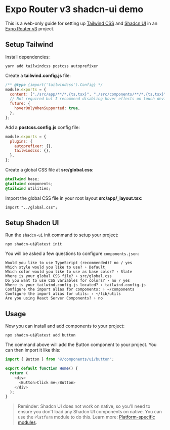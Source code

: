 # Expo Router v3 shadcn-ui demo

This is a web-only guide for setting up [Tailwind CSS](https://tailwindcss.com/) and [Shadcn UI](https://ui.shadcn.com/) in an [Expo Router v3](https://docs.expo.dev/router/introduction/) project.

## Setup Tailwind

Install dependencies:

```
yarn add tailwindcss postcss autoprefixer
```

Create a **tailwind.config.js** file:

```js
/** @type {import('tailwindcss').Config} */
module.exports = {
  content: ["./src/app/**/*.{ts,tsx}", "./src/components/**/*.{ts,tsx}"],
  // Not required but I recommend disabling hover effects on touch devices.
  future: {
    hoverOnlyWhenSupported: true,
  },
};
```

Add a **postcss.config.js** config file:

```js
module.exports = {
  plugins: {
    autoprefixer: {},
    tailwindcss: {},
  },
};
```

Create a global CSS file at **src/global.css**:

```css
@tailwind base;
@tailwind components;
@tailwind utilities;
```

Import the global CSS file in your root layout **src/app/\_layout.tsx**:

```tsx
import "../global.css";
```

## Setup Shadcn UI

Run the `shadcn-ui` init command to setup your project:

```
npx shadcn-ui@latest init
```

You will be asked a few questions to configure `components.json`:

```
Would you like to use TypeScript (recommended)? no / yes
Which style would you like to use? › Default
Which color would you like to use as base color? › Slate
Where is your global CSS file? › src/global.css
Do you want to use CSS variables for colors? › no / yes
Where is your tailwind.config.js located? › tailwind.config.js
Configure the import alias for components: › ~/components
Configure the import alias for utils: › ~/lib/utils
Are you using React Server Components? › no
```

## Usage

Now you can install and add components to your project:

```
npx shadcn-ui@latest add button
```

The command above will add the Button component to your project. You can then import it like this:

```js
import { Button } from "@/components/ui/button";

export default function Home() {
  return (
    <div>
      <Button>Click me</Button>
    </div>
  );
}
```

> Reminder: Shadcn UI does not work on native, so you'll need to ensure you don't load any Shadcn UI components on native. You can use the `Platform` module to do this. Learn more: [Platform-specific modules](https://docs.expo.dev/router/advanced/platform-specific-modules/).
